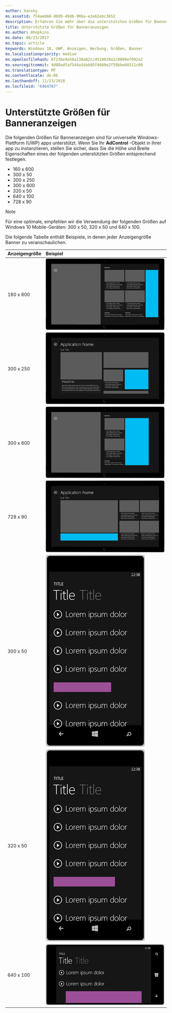 ```yaml
---
author: Xansky
ms.assetid: f54ae666-d609-49d6-90ba-e2e62ebc3652
description: Erfahren Sie mehr über die unterstützten Größen für Banneranzeigen.
title: Unterstützte Größen für Banneranzeigen
ms.author: mhopkins
ms.date: 08/23/2017
ms.topic: article
keywords: Windows 10, UWP, Anzeigen, Werbung, Größen, Banner
ms.localizationpriority: medium
ms.openlocfilehash: 6f23be9a58a138a82cc4510039a1c0899ef092a2
ms.sourcegitcommit: 4d88adfaf544a3dab05f4660e2f59bbe60311c00
ms.translationtype: MT
ms.contentlocale: de-DE
ms.lasthandoff: 11/13/2018
ms.locfileid: "6464767"
---
```

# <a name="supported-banner-ad-sizes"></a>Unterstützte Größen für Banneranzeigen

Die folgenden Größen für Banneranzeigen sind für universelle Windows-Plattform (UWP) apps unterstützt. Wenn Sie Ihr **AdControl** -Objekt in Ihrer app zu instanziieren, stellen Sie sicher, dass Sie die Höhe und Breite Eigenschaften eines der folgenden unterstützten Größen entsprechend festlegen.

* 160 x 600
* 300 x 50
* 300 x 250
* 300 x 600
* 320 x 50
* 640 x 100
* 728 x 90

> [!NOTE]
> Für eine optimale, empfehlen wir die Verwendung der folgenden Größen auf Windows 10 Mobile-Geräten: 300 x 50, 320 x 50 und 640 x 100.

Die folgende Tabelle enthält Beispiele, in denen jeder Anzeigengröße Banner zu veranschaulichen.

<table>
<colgroup>
<col width="20%" />
<col width="80%" />
</colgroup>
<thead>
<tr class="header">
<th align="left">Anzeigengröße</th>
<th align="left">Beispiel</th>
</tr>
</thead>
<tbody>
<tr class="even">
<td align="left"><p>160 x 600</p></td>
<td align="left"><img src="images/13-ab104187-3ba9-4c13-a510-6fa4c9bd8330.jpg" alt="AdSizesWindows160x600" /></td>
</tr>
<tr class="even">
<td align="left"><p>300 x 250</p></td>
<td align="left"><img src="images/13-dff5785a-5355-47db-bb46-e2f41564b87c.jpg" alt="AdSizesWindows300x250" /></td>
</tr>
<tr class="odd">
<td align="left"><p>300 x 600</p></td>
<td align="left"><img src="images/13-826a12c0-f3ee-4ea4-a9f9-aa5ed0e87490.jpg" alt="AdSizesWindows300x600" /></td>
</tr>
<tr class="odd">
<td align="left"><p>728 x 90</p></td>
<td align="left"><img src="images/13-3071078f-228b-4336-97d3-5b783b163f9a.jpg" alt="AdSizesWindows728x90" /></td>
</tr>
<tr class="odd">
<td align="left"><p>300 x 50</p></td>
<td align="left"><img src="images/13-ce34c5cf-3e7d-4dd4-a094-4fad5e95d5cf.jpg" alt="AdSizesPhone300x50" /></td>
</tr>
<tr class="even">
<td align="left"><p>320 x 50</p></td>
<td align="left"><img src="images/13-f6f413da-ddde-4424-9364-41d8ba536d21.jpg" alt="AdSizesPhone320x50" /></td>
</tr>
<tr class="even">
<td align="left"><p>640 x 100</p></td>
<td align="left"><img src="images/13-2bf69508-7c98-422d-9837-ed8bdca33c5a.jpg" alt="AdSizesPhone640x100" /></td>
</tr>
</tbody>
</table>

 

 

 
